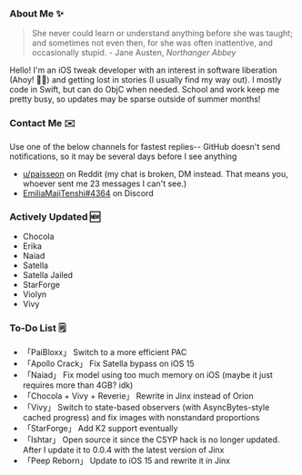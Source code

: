 ### About Me ✨
> She never could learn or understand anything before she was taught; and sometimes not even then, for she was often inattentive, and occasionally stupid. - Jane Austen, *Northanger Abbey*

Hello! I'm an iOS tweak developer with an interest in software liberation (Ahoy! 🏴‍☠️) and getting lost in stories (I usually find my way out). I mostly code in Swift, but can do ObjC when needed. School and work keep me pretty busy, so updates may be sparse outside of summer months!

### Contact Me ✉️
Use one of the below channels for fastest replies-- GitHub doesn't send notifications, so it may be several days before I see anything

- [u/paisseon](https://reddit.com/u/paisseon) on Reddit (my chat is broken, DM instead. That means you, whoever sent me 23 messages I can't see.)
- [EmiliaMajiTenshi#4364](https://discord.gg/VM2ZVWqxsj) on Discord

### Actively Updated 🆕
- Chocola
- Erika
- Naiad
- Satella
- Satella Jailed
- StarForge
- Violyn
- Vivy

### To-Do List 🗒
- 「PaiBloxx」                 Switch to a more efficient PAC
- 「Apollo Crack」             Fix Satella bypass on iOS 15
- 「Naiad」                    Fix model using too much memory on iOS (maybe it just requires more than 4GB? idk)
- 「Chocola + Vivy + Reverie」 Rewrite in Jinx instead of Orion
- 「Vivy」                     Switch to state-based observers (with AsyncBytes-style cached progress) and fix images with nonstandard proportions
- 「StarForge」                Add K2 support eventually
- 「Ishtar」                   Open source it since the CSYP hack is no longer updated. After I update it to 0.0.4 with the latest version of Jinx
- 「Peep Reborn」              Update to iOS 15 and rewrite it in Jinx
